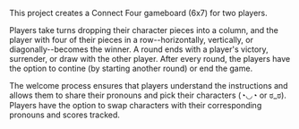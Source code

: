 This project creates a Connect Four gameboard (6x7) for two players. 

Players take turns dropping their character pieces into a column, and the player with four of their pieces in a row--horizontally, vertically, or diagonally--becomes the winner. A round ends with a player's victory, surrender, or draw with the other player. After every round, the players have the option to contine (by starting another round) or end the game. 

The welcome process ensures that players understand the instructions and allows them to share their pronouns and pick their characters (◔◡◔ or ಠ_ಠ). Players have the option to swap characters with their corresponding pronouns and scores tracked.
